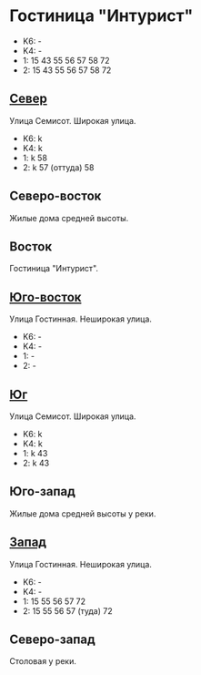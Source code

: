 # Гостиница "Интурист"

* K6:   -
* K4:   -
* 1:    15  43  55  56  57  58  72
* 2:    15  43  55  56  57  58  72

## [Север](./10430075.md)

Улица Семисот.
Широкая улица.

* K6:   k
* K4:   k
* 1:    k
        58
* 2:    k
        57 (оттуда) 58

## Северо-восток

Жилые дома средней высоты.

## Восток

Гостиница "Интурист".

## [Юго-восток](./10445075.md)

Улица Гостинная.
Неширокая улица.

* K6:   -
* K4:   -
* 1:    -
* 2:    -

## [Юг](./10430080.md)

Улица Семисот.
Широкая улица.

* K6:   k
* K4:   k
* 1:    k
        43
* 2:    k
        43

## Юго-запад

Жилые дома средней высоты у реки.

## [Запад](./10425077.md)

Улица Гостинная.
Неширокая улица.

* K6:   -
* K4:   -
* 1:    15  55  56  57  72
* 2:    15  55  56  57 (туда)   72

## Северо-запад

Столовая у реки.
